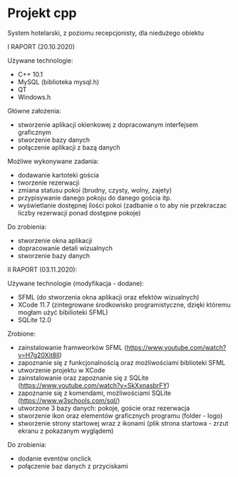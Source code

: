 # Projekt cpp 

System hotelarski, z poziomu recepcjonisty, dla niedużego obiektu 

I RAPORT (20.10.2020)

Używane technologie:

- C++ 10.1
- MySQL (biblioteka mysql.h)
- QT
- Windows.h

Główne założenia:

- stworzenie aplikacji okienkowej z dopracowanym interfejsem graficznym
- stworzenie bazy danych
- połączenie aplikacji z bazą danych

Możliwe wykonywane zadania:

- dodawanie kartoteki gościa
- tworzenie rezerwacji 
- zmiana statusu pokoi (brudny, czysty, wolny, zajety)
- przypisywanie danego pokoju do danego gościa itp.
- wyświetlanie dostępnej ilości pokoi (zadbanie o to aby nie przekraczac liczby rezerwacji ponad dostępne pokoje)

Do zrobienia:

- stworzenie okna aplikacji
- dopracowanie detali wizualnych
- stworzenie bazy danych 

II RAPORT (03.11.2020):

Używane technologie (modyfikacja - dodane):

- SFML (do stworzenia okna aplikacji oraz efektów wizualnych)
- XCode 11.7 (zintegrowane środkowisko programistyczne, dzięki któremu mogłam użyć bibilioteki SFML)
- SQLite 12.0 

Zrobione:

- zainstalowanie framweorków SFML (https://www.youtube.com/watch?v=H7g20Xit8lI)
- zapoznanie się z funkcjonalnością oraz możliwościami biblioteki SFML
- utworzenie projektu w XCode
- zainstalowanie oraz zapoznanie się z SQLite (https://www.youtube.com/watch?v=SkXxnasbrFY)
- zapoznanie się z komendami, możliwościami SQLite (https://www.w3schools.com/sql/)
- utworzone 3 bazy danych: pokoje, goście oraz rezerwacja
- stworzenie ikon oraz elementów graficznych programu (folder - logo)
- stworzenie strony startowej wraz z ikonami (plik strona startowa - zrzut ekranu z pokazanym wyglądem)

Do zrobienia:

- dodanie eventów onclick
- połączenie baz danych z przyciskami



 
